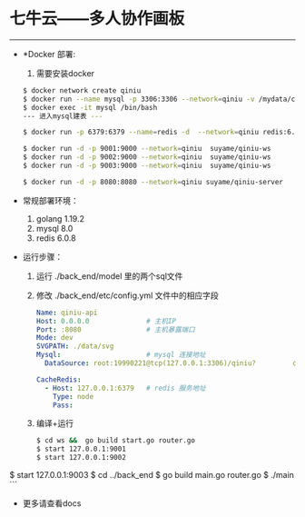 # 七牛云——多人协作画板



***

- *Docker 部署:

  1. 需要安装docker

  ```bash
  $ docker network create qiniu
  $ docker run --name mysql -p 3306:3306 --network=qiniu -v /mydata/conf/my.cnf:/etc/mysql/my.cnf -v /mydata/data:/var/lib/mysql -e MYSQL_ROOT_PASSWORD=19990221 -d mysql
  $ docker exec -it mysql /bin/bash
  --- 进入mysql建表 ---
  
  $ docker run -p 6379:6379 --name=redis -d  --network=qiniu redis:6.0.8
  
  $ docker run -d -p 9001:9000 --network=qiniu  suyame/qiniu-ws
  $ docker run -d -p 9002:9000 --network=qiniu  suyame/qiniu-ws
  $ docker run -d -p 9003:9000 --network=qiniu  suyame/qiniu-ws
  
  $ docker run -d -p 8080:8080 --network=qiniu suyame/qiniu-server
  
  ```

- 常规部署环境：

  1. golang 1.19.2
  2. mysql 8.0
  3. redis 6.0.8

- 运行步骤：

  1. 运行 ./back_end/model 里的两个sql文件

  2. 修改 ./back_end/etc/config.yml 文件中的相应字段

     ```yaml
     Name: qiniu-api
     Host: 0.0.0.0              # 主机IP
     Port: :8080                # 主机暴露端口
     Mode: dev              
     SVGPATH: ./data/svg
     Mysql:                     # mysql 连接地址
       DataSource: root:19990221@tcp(127.0.0.1:3306)/qiniu?  		charset=utf8mb4&parseTime=true&loc=Asia%2FShanghai           
     
     CacheRedis:
       - Host: 127.0.0.1:6379   # redis 服务地址
         Type: node
         Pass:
     ```

  3. 编译+运行

     ```bash
     $ cd ws &&  go build start.go router.go
     $ start 127.0.0.1:9001
     $ start 127.0.0.1:9002
$ start 127.0.0.1:9003
     $ cd ../back_end
     $ go build main.go router.go
     $ ./main
     ```
     
  
- 更多请查看docs

